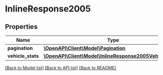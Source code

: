 # InlineResponse2005

## Properties
Name | Type | Description | Notes
------------ | ------------- | ------------- | -------------
**pagination** | [**\OpenAPI\Client\Model\Pagination**](Pagination.md) |  | [optional] 
**vehicle_stats** | [**\OpenAPI\Client\Model\InlineResponse2005VehicleStats[]**](InlineResponse2005VehicleStats.md) |  | 

[[Back to Model list]](../README.md#documentation-for-models) [[Back to API list]](../README.md#documentation-for-api-endpoints) [[Back to README]](../README.md)


